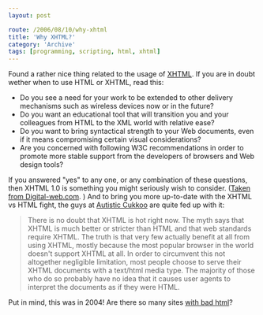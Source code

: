 ```yaml
---
layout: post

route: /2006/08/10/why-xhtml
title: 'Why XHTML?'
category: 'Archive'
tags: [programming, scripting, html, xhtml]
---
```


Found a rather nice thing related to the usage of
[XHTML](https://en.wikipedia.org/wiki/Xhtml). If you are in doubt wether when to
use HTML or XHTML, read this:

- Do you see a need for your work to be extended to other delivery mechanisms
  such as wireless devices now or in the future?
- Do you want an educational tool that will transition you and your colleagues
  from HTML to the XML world with relative ease?
- Do you want to bring syntactical strength to your Web documents, even if it
  means compromising certain visual considerations?
- Are you concerned with following W3C recommendations in order to promote more
  stable support from the developers of browsers and Web design tools?

If you answered "yes" to any one, or any combination of these questions, then
XHTML 1.0 is something you might seriously wish to consider.
(<a class="ph" target="_blank" rel="noopener noreferrer" href="http://www.digital-web.com/articles/an_xhtml_roadmap_for_designers/">Taken
from Digital-web.com</a>. ) And to bring you more up-to-date with the XHTML vs
HTML fight, the guys at
<a class="ph" target="_blank" rel="noopener noreferrer" href="http://www.autisticcuckoo.net/archive.php?id=2004/10/25/pretend-xhtml">Autistic
Cukkoo</a> are quite fed up with it:

> There is no doubt that XHTML is hot right now. The myth says that XHTML is
> much better or stricter than HTML and that web standards require XHTML. The
> truth is that very few actually benefit at all from using XHTML, mostly
> because the most popular browser in the world doesn't support XHTML at all. In
> order to circumvent this not altogether negligible limitation, most people
> choose to serve their XHTML documents with a text/html media type. The
> majority of those who do so probably have no idea that it causes user agents
> to interpret the documents as if they were HTML.

Put in mind, this was in 2004! Are there so many sites
<a class="ph" target="_blank" rel="noopener noreferrer" href="http://www.w3schools.com/xhtml/xhtml_why.asp">with
bad html</a>?
